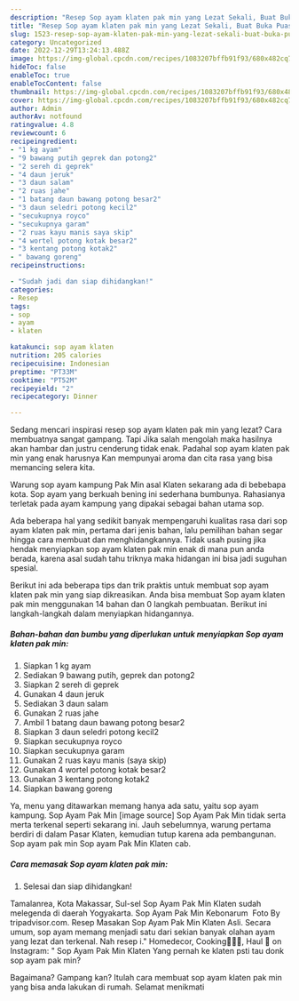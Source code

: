 ```yaml
---
description: "Resep Sop ayam klaten pak min yang Lezat Sekali, Buat Buka Puasa Enak"
title: "Resep Sop ayam klaten pak min yang Lezat Sekali, Buat Buka Puasa Enak"
slug: 1523-resep-sop-ayam-klaten-pak-min-yang-lezat-sekali-buat-buka-puasa-enak
category: Uncategorized
date: 2022-12-29T13:24:13.488Z
image: https://img-global.cpcdn.com/recipes/1083207bffb91f93/680x482cq70/sop-ayam-klaten-pak-min-foto-resep-utama.jpg
hideToc: false
enableToc: true
enableTocContent: false
thumbnail: https://img-global.cpcdn.com/recipes/1083207bffb91f93/680x482cq70/sop-ayam-klaten-pak-min-foto-resep-utama.jpg
cover: https://img-global.cpcdn.com/recipes/1083207bffb91f93/680x482cq70/sop-ayam-klaten-pak-min-foto-resep-utama.jpg
author: Admin
authorAv: notfound
ratingvalue: 4.8
reviewcount: 6
recipeingredient:
- "1 kg ayam"
- "9 bawang putih geprek dan potong2"
- "2 sereh di geprek"
- "4 daun jeruk"
- "3 daun salam"
- "2 ruas jahe"
- "1 batang daun bawang potong besar2"
- "3 daun seledri potong kecil2"
- "secukupnya royco"
- "secukupnya garam"
- "2 ruas kayu manis saya skip"
- "4 wortel potong kotak besar2"
- "3 kentang potong kotak2"
- " bawang goreng"
recipeinstructions:

- "Sudah jadi dan siap dihidangkan!"
categories:
- Resep
tags:
- sop
- ayam
- klaten

katakunci: sop ayam klaten 
nutrition: 205 calories
recipecuisine: Indonesian
preptime: "PT33M"
cooktime: "PT52M"
recipeyield: "2"
recipecategory: Dinner

---
```



Sedang mencari inspirasi resep sop ayam klaten pak min yang lezat? Cara membuatnya sangat gampang. Tapi Jika salah mengolah maka hasilnya akan hambar dan justru cenderung tidak enak. Padahal sop ayam klaten pak min yang enak harusnya Kan mempunyai aroma dan cita rasa yang bisa memancing selera kita.


Warung sop ayam kampung Pak Min asal Klaten sekarang ada di bebebapa kota. Sop ayam yang berkuah bening ini sederhana bumbunya. Rahasianya terletak pada ayam kampung yang dipakai sebagai bahan utama sop.

Ada beberapa hal yang sedikit banyak mempengaruhi kualitas rasa dari sop ayam klaten pak min, pertama dari jenis bahan, lalu pemilihan bahan segar hingga cara membuat dan menghidangkannya. Tidak usah pusing jika hendak menyiapkan sop ayam klaten pak min enak di mana pun anda berada, karena asal sudah tahu triknya maka hidangan ini bisa jadi suguhan spesial.


Berikut ini ada beberapa tips dan trik praktis untuk membuat sop ayam klaten pak min yang siap dikreasikan. Anda bisa membuat Sop ayam klaten pak min menggunakan 14 bahan dan 0 langkah pembuatan. Berikut ini langkah-langkah dalam menyiapkan hidangannya.

<!--inarticleads1-->

##### Bahan-bahan dan bumbu yang diperlukan untuk menyiapkan Sop ayam klaten pak min:

1. Siapkan 1 kg ayam
1. Sediakan 9 bawang putih, geprek dan potong2
1. Siapkan 2 sereh di geprek
1. Gunakan 4 daun jeruk
1. Sediakan 3 daun salam
1. Gunakan 2 ruas jahe
1. Ambil 1 batang daun bawang potong besar2
1. Siapkan 3 daun seledri potong kecil2
1. Siapkan secukupnya royco
1. Siapkan secukupnya garam
1. Gunakan 2 ruas kayu manis (saya skip)
1. Gunakan 4 wortel potong kotak besar2
1. Gunakan 3 kentang potong kotak2
1. Siapkan  bawang goreng


Ya, menu yang ditawarkan memang hanya ada satu, yaitu sop ayam kampung. Sop Ayam Pak Min [image source] Sop Ayam Pak Min tidak serta merta terkenal seperti sekarang ini. Jauh sebelumnya, warung pertama berdiri di dalam Pasar Klaten, kemudian tutup karena ada pembangunan. Sop ayam pak min Sop ayam Pak Min Klaten cab. 

<!--inarticleads2-->

##### Cara memasak Sop ayam klaten pak min:


1. Selesai dan siap dihidangkan!

Tamalanrea, Kota Makassar, Sul-sel Sop Ayam Pak Min Klaten sudah melegenda di daerah Yogyakarta. Sop Ayam Pak Min Kebonarum ️ Foto By tripadvisor.com. Resep Masakan Sop Ayam Pak Min Klaten Asli. Secara umum, sop ayam memang menjadi satu dari sekian banyak olahan ayam yang lezat dan terkenal. Nah resep i.&#34; Homedecor, Cooking👩🏻‍🍳, Haul 🛒 on Instagram: &#34; Sop Ayam Pak Min Klaten Yang pernah ke klaten psti tau donk sop ayam pak min? 

Bagaimana? Gampang kan? Itulah cara membuat sop ayam klaten pak min yang bisa anda lakukan di rumah. Selamat menikmati
